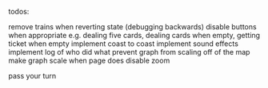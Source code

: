 todos:

remove trains when reverting state (debugging backwards)
disable buttons when appropriate e.g. dealing five cards, dealing cards when empty, getting ticket when empty
implement coast to coast
implement sound effects
implement log of who did what
prevent graph from scaling off of the map
make graph scale when page does
disable zoom

pass your turn

